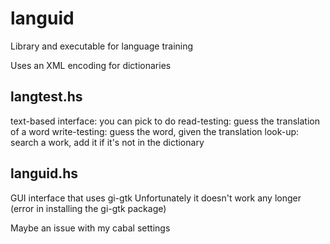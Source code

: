 # languid
Library and executable for language training

Uses an XML encoding for dictionaries


## langtest.hs

text-based interface: you can pick to do
  read-testing: guess the translation of a word
  write-testing: guess the word, given the translation
  look-up: search a work, add it if it's not in the dictionary
  
## languid.hs
  GUI interface that uses gi-gtk
  Unfortunately it doesn't work any longer
    (error in installing the gi-gtk package)

Maybe an issue with my cabal settings
